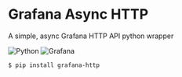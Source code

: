 # Grafana Async HTTP


A simple, async Grafana HTTP API python wrapper

![Python](https://img.shields.io/badge/python-3670A0?style=for-the-badge&logo=python&logoColor=ffdd54) ![Grafana](https://img.shields.io/badge/grafana-%23F46800.svg?style=for-the-badge&logo=grafana&logoColor=white)

```
$ pip install grafana-http
```

